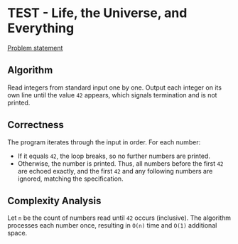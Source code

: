 # TEST - Life, the Universe, and Everything

[Problem statement](https://www.spoj.com/problems/TEST/)

## Algorithm

Read integers from standard input one by one.
Output each integer on its own line until the value `42` appears,
which signals termination and is not printed.

## Correctness

The program iterates through the input in order. For each number:
- If it equals `42`, the loop breaks, so no further numbers are printed.
- Otherwise, the number is printed. 
Thus, all numbers before the first `42` are echoed exactly, and the first `42` and any following numbers are ignored, matching the specification.

## Complexity Analysis

Let `n` be the count of numbers read until `42` occurs (inclusive).
The algorithm processes each number once, resulting in `O(n)` time and `O(1)` additional space.
